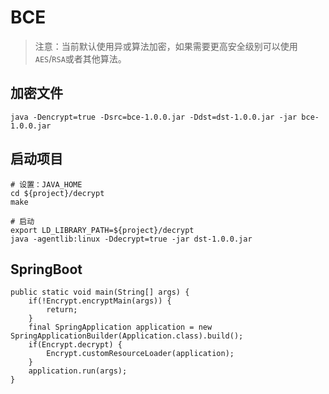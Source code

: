# BCE

> 注意：当前默认使用异或算法加密，如果需要更高安全级别可以使用`AES`/`RSA`或者其他算法。

## 加密文件

```
java -Dencrypt=true -Dsrc=bce-1.0.0.jar -Ddst=dst-1.0.0.jar -jar bce-1.0.0.jar
```

## 启动项目

```
# 设置：JAVA_HOME
cd ${project}/decrypt
make

# 启动
export LD_LIBRARY_PATH=${project}/decrypt
java -agentlib:linux -Ddecrypt=true -jar dst-1.0.0.jar
```

## SpringBoot

```
public static void main(String[] args) {
    if(!Encrypt.encryptMain(args)) {
        return;
    }
    final SpringApplication application = new SpringApplicationBuilder(Application.class).build();
    if(Encrypt.decrypt) {
        Encrypt.customResourceLoader(application);
    }
    application.run(args);
}
```